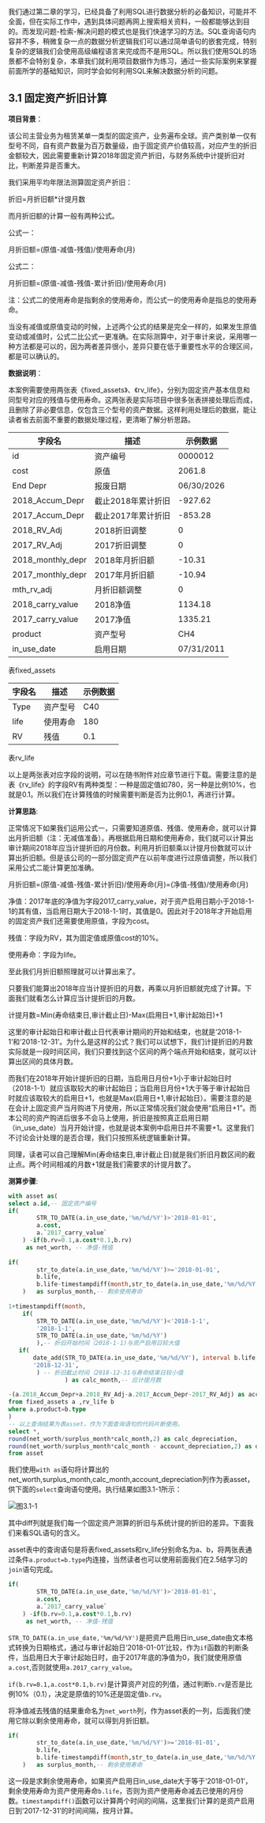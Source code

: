 我们通过第二章的学习，已经具备了利用SQL进行数据分析的必备知识，可能并不全面，但在实际工作中，遇到具体问题再网上搜索相关资料，一般都能够达到目的。而发现问题-检索-解决问题的模式也是我们快速学习的方法。SQL查询语句内容并不多，稍微复杂一点的数据分析逻辑我们可以通过简单语句的嵌套完成，特别复杂的逻辑我们会使用高级编程语言来完成而不是用SQL。所以我们使用SQL的场景都不会特别复杂，本章我们就利用项目数据作为练习，通过一些实际案例来掌握前面所学的基础知识，同时学会如何利用SQL来解决数据分析的问题。

## 3.1 固定资产折旧计算

**项目背景**：

该公司主营业务为租赁某单一类型的固定资产，业务遍布全球。资产类别单一仅有型号不同，自有资产数量为百万数量级，由于固定资产价值较高，对应产生的折旧金额较大，因此需要重新计算2018年固定资产折旧，与财务系统中计提折旧对比，判断差异是否重大。

我们采用平均年限法测算固定资产折旧：

折旧=月折旧额*计提月数

而月折旧额的计算一般有两种公式。

公式一：

月折旧额=(原值-减值-残值)/使用寿命(月)

公式二：

月折旧额=(原值-减值-残值-累计折旧)/使用寿命(月)

注：公式二的使用寿命是指剩余的使用寿命，而公式一的使用寿命是指总的使用寿命。

当没有减值或原值变动的时候，上述两个公式的结果是完全一样的，如果发生原值变动或减值时，公式二比公式一更准确。在实际测算中，对于审计来说，采用哪一种方法都是可以的，因为两者差异很小，差异只要在低于重要性水平的合理区间，都是可以确认的。

**数据说明**：

本案例需要使用两张表《fixed_assets》、《rv_life》，分别为固定资产基本信息和同型号对应的残值与使用寿命。这两张表是实际项目中很多张表拼接处理后而成，且删除了非必要信息，仅包含三个型号的资产数据。这样利用处理后的数据，能让读者省去前面不重要的数据处理过程，更清晰了解分析思路。

| 字段名            | 描述               | 示例数据   |
| ----------------- | ------------------ | ---------- |
| id                | 资产编号           | 0000012    |
| cost              | 原值               | 2061.8     |
| End Depr          | 报废日期           | 06/30/2026 |
| 2018_Accum_Depr   | 截止2018年累计折旧 | -927.62    |
| 2017_Accum_Depr   | 截止2017年累计折旧 | -853.28    |
| 2018_RV_Adj       | 2018折旧调整       | 0          |
| 2017_RV_Adj       | 2017折旧调整       | 0          |
| 2018_monthly_depr | 2018年月折旧额     | -10.31     |
| 2017_monthly_depr | 2017年月折旧额     | -10.94     |
| mth_rv_adj        | 月折旧额调整       | 0          |
| 2018_carry_value  | 2018净值           | 1134.18    |
| 2017_carry_value  | 2017净值           | 1335.21    |
| product           | 资产型号           | CH4        |
| in_use_date       | 启用日期           | 07/31/2011 |

表fixed_assets

| 字段名 | 描述     | 示例数据 |
| ------ | -------- | -------- |
| Type   | 资产型号 | C40      |
| life   | 使用寿命 | 180      |
| RV     | 残值     | 0.1      |

表rv_life

以上是两张表对应字段的说明，可以在随书附件对应章节进行下载。需要注意的是表《rv_life》的字段RV有两种类型：一种是固定值如780，另一种是比例10%，也就是0.1。所以我们在计算残值的时候需要判断是否为比例0.1，再进行计算。

**计算思路**:

正常情况下如果我们运用公式一，只需要知道原值、残值、使用寿命，就可以计算出月折旧额（注：无减值准备）。再根据启用日期和使用寿命，我们就可以计算出审计期间2018年应当计提折旧的月份数。利用月折旧额乘以计提月份数就可以计算出折旧额。但是该公司的一部分固定资产在以前年度进行过原值调整，所以我们采用公式二能计算更加准确。

月折旧额=(原值-减值-残值-累计折旧)/使用寿命(月)=(净值-残值)/使用寿命(月)

净值：2017年底的净值为字段2017_carry_value，对于资产启用日期小于2018-1-1的其有值，当启用日期大于2018-1-1时，其值是0。因此对于2018年才开始启用的固定资产我们还需要使用原值，字段为cost。

残值：字段为RV，其为固定值或原值cost的10%。

使用寿命：字段为life。

至此我们月折旧额照理就可以计算出来了。

只要我们能算出2018年应当计提折旧的月数，再乘以月折旧额就完成了计算。下面我们就看怎么计算应当计提折旧的月数。

计提月数=Min(寿命结束日,审计截止日)-Max(启用日+1,审计起始日)+1

这里的审计起始日和审计截止日代表审计期间的开始和结束，也就是‘2018-1-1’和‘2018-12-31’。为什么是这样的公式？我们可以试想下，我们计提折旧的月数实际就是一段时间区间，我们只要找到这个区间的两个端点开始和结束，就可以计算出区间的具体月数。

而我们在2018年开始计提折旧的日期，当启用日月份+1小于审计起始日时（2018-1-1）就应该取较大的审计起始日；当启用日月份+1大于等于审计起始日时就应该取较大的启用日+1，也就是Max(启用日+1,审计起始日）。需要注意的是在会计上固定资产当月购进下月使用，所以正常情况我们就会使用“启用日+1”。而本公司的资产购进后很多不会马上使用，折旧是按照真正启用日期（in_use_date）当月开始计提，也就是说本案例中启用日并不需要+1。这里我们不讨论会计处理的是否合理，我们只按照系统逻辑重新计算。

同理，读者可以自己理解Min(寿命结束日,审计截止日)就是我们折旧月数区间的截止点。两个时间相减的月数+1就是我们需要求的计提月数了。

**测算步骤**:

```sql
with asset as(
select a.id,-- 固定资产编号
if(
		STR_TO_DATE(a.in_use_date,'%m/%d/%Y')>'2018-01-01',
		a.cost,
		a.`2017_carry_value`
	) -if(b.rv=0.1,a.cost*0.1,b.rv)
	 as net_worth, -- 净值-残值
    
if(
		str_to_date(a.in_use_date,'%m/%d/%Y')>='2018-01-01',
		b.life,
		b.life-timestampdiff(month,str_to_date(a.in_use_date,'%m/%d/%Y'),'2017-12-31')-1
	)	as surplus_month,-- 剩余使用寿命
    
1+timestampdiff(month,
	if(
        STR_TO_DATE(a.in_use_date,'%m/%d/%Y')<'2018-1-1',
        '2018-1-1',
        STR_TO_DATE(a.in_use_date,'%m/%d/%Y')
        ),-- 折旧开始时间（2018-1-1)与资产启用日较大值
   if(
       date_add(STR_TO_DATE(a.in_use_date,'%m/%d/%Y'), interval b.life MONTH)>'2018-12-31' , -- 寿命结束日
       '2018-12-31',                                                                            date_add(STR_TO_DATE(a.in_use_date,'%m/%d/%Y'), interval b.life MONTH)
  		) -- 折旧截止时间（2018-12-31与寿命结束日较小值
				) as calc_month,-- 应计提月数
    
-(a.2018_Accum_Depr+a.2018_RV_Adj-a.2017_Accum_Depr-2017_RV_Adj) as account_depreciation -- 账面折旧金额
from fixed_assets a ,rv_life b
where a.product=b.type 
)
-- 以上查询结果为表asset，作为下面查询语句的代码片断使用。
select *,
round(net_worth/surplus_month*calc_month,2) as calc_depreciation,
round(net_worth/surplus_month*calc_month - account_depreciation,2) as diff
from asset
```

我们使用`with as`语句将计算出的net_worth,surplus_month,calc_month,account_depreciation列作为表asset，供下面的`select`查询语句使用。执行结果如图3.1-1所示：

![图3.1-1](pictures/3.1-1.png)

其中diff列就是我们每一个固定资产测算的折旧与系统计提的折旧的差异。下面我们来看SQL语句的含义。

asset表中的查询语句是将表fixed_assets和rv_life分别命名为a、b，将两张表通过条件`a.product=b.type`内连接，当然读者也可以使用前面我们在2.5结学习的`join`语句完成。

```sql
if(
		STR_TO_DATE(a.in_use_date,'%m/%d/%Y')>'2018-01-01',
		a.cost,
		a.`2017_carry_value`
	) -if(b.rv=0.1,a.cost*0.1,b.rv)
	 as net_worth, -- 净值-残值
```

`STR_TO_DATE(a.in_use_date,'%m/%d/%Y')`是把资产启用日in_use_date由文本格式转换为日期格式，通过与审计起始日‘2018-01-01’比较，作为`if`函数的判断条件，当启用日大于审计起始日时，由于2017年底的净值为0，我们就使用原值`a.cost`,否则就使用`a.2017_carry_value`。

`if(b.rv=0.1,a.cost*0.1,b.rv)`是计算资产对应的列值，通过判断`b.rv`是否是比例10%（0.1），决定是原值的10%还是固定值`b.rv`。

将净值减去残值的结果重命名为`net_worth`列，作为asset表的一列，后面我们使用它除以剩余使用寿命，就可以得到月折旧额。

```sql
if(
		str_to_date(a.in_use_date,'%m/%d/%Y')>='2018-01-01',
		b.life,
		b.life-timestampdiff(month,str_to_date(a.in_use_date,'%m/%d/%Y'),'2017-12-31')-1
	)	as surplus_month,-- 剩余使用寿命
```

这一段是求剩余使用寿命，如果资产启用日in_use_date大于等于‘2018-01-01’，剩余使用寿命为资产使用寿命`b.life`，否则为资产使用寿命减去已使用的月份数。`timestampdiff()`函数可以计算两个时间的间隔，这里我们计算的是资产启用日到‘2017-12-31’的时间间隔，按月计算。

